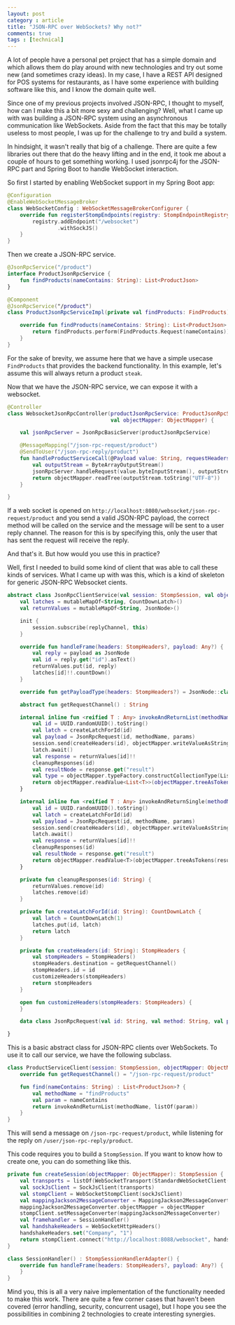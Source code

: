 ```yaml
---
layout: post
category : article
title: "JSON-RPC over WebSockets? Why not?"
comments: true
tags : [technical]
---
```


A lot of people have a personal pet project that has a simple domain and which allows them do play around with new technologies and try out some new (and sometimes crazy ideas). In my case, I have a REST API designed for POS systems for restaurants, as I have some experience with building software like this, and I know the domain quite well.

Since one of my previous projects involved JSON-RPC, I thought to myself, how can I make this a bit more sexy and challenging? Well, what I came up with was building a JSON-RPC system using an asynchronous communication like WebSockets. Aside from the fact that this may be totally useless to most people, I was up for the challenge to try and build a system.

In hindsight, it wasn't really that big of a challenge. There are quite a few libraries out there that do the heavy lifting and in the end, it took me about a couple of hours to get something working. I used jsonrpc4j for the JSON-RPC part and Spring Boot to handle WebSocket interaction.

So first I started by enabling WebSocket support in my Spring Boot app:

``` kotlin
@Configuration
@EnableWebSocketMessageBroker
class WebSocketConfig : WebSocketMessageBrokerConfigurer {
    override fun registerStompEndpoints(registry: StompEndpointRegistry) {
        registry.addEndpoint("/websocket")
                .withSockJS()
    }
}
```

Then we create a JSON-RPC service. 

``` kotlin
@JsonRpcService("/product")
interface ProductJsonRpcService {
    fun findProducts(nameContains: String): List<ProductJson>
}

@Component
@JsonRpcService("/product")
class ProductJsonRpcServiceImpl(private val findProducts: FindProducts) : ProductJsonRpcService {

    override fun findProducts(nameContains: String): List<ProductJson> {
        return findProducts.perform(FindProducts.Request(nameContains)).toJsonList()
    }
}
```

For the sake of brevity, we assume here that we have a simple usecase `FindProducts` that provides the backend functionality. In this example, let's assume this will always return a product `steak`.

Now that we have the JSON-RPC service, we can expose it with a websocket.

``` kotlin
@Controller
class WebsocketJsonRpcController(productJsonRpcService: ProductJsonRpcService,
                                 val objectMapper: ObjectMapper) {

    val jsonRpcServer = JsonRpcBasicServer(productJsonRpcService)

    @MessageMapping("/json-rpc-request/product")
    @SendToUser("/json-rpc-reply/product")
    fun handleProductServiceCall(@Payload value: String, requestHeaders: SimpMessageHeaderAccessor) : JsonNode  {
        val outputStream = ByteArrayOutputStream()
        jsonRpcServer.handleRequest(value.byteInputStream(), outputStream)
        return objectMapper.readTree(outputStream.toString("UTF-8"))
    }

}
```

If a web socket is opened on `http://localhost:8080/websocket/json-rpc-request/product` and you send a valid JSON-RPC payload, the correct method will be called on the service and the message will be sent to a user reply channel. The reason for this is by specifying this, only the user that has sent the request will receive the reply. 

And that's it. But how would you use this in practice?

Well, first I needed to build some kind of client that was able to call these kinds of services. What I came up with was this, which is a kind of skeleton for generic JSON-RPC Websocket cients.

``` kotlin
abstract class JsonRpcClientService(val session: StompSession, val objectMapper: ObjectMapper, replyChannel: String) : StompFrameHandler {
    val latches = mutableMapOf<String, CountDownLatch>()
    val returnValues = mutableMapOf<String, JsonNode>()

    init {
        session.subscribe(replyChannel, this)
    }

    override fun handleFrame(headers: StompHeaders?, payload: Any?) {
        val reply = payload as JsonNode
        val id = reply.get("id").asText()
        returnValues.put(id, reply)
        latches[id]!!.countDown()
    }

    override fun getPayloadType(headers: StompHeaders?) = JsonNode::class.java

    abstract fun getRequestChannel() : String

    internal inline fun <reified T : Any> invokeAndReturnList(methodName: String, params: List<Any>): List<T> {
        val id = UUID.randomUUID().toString()
        val latch = createLatchForId(id)
        val payload = JsonRpcRequest(id, methodName, params)
        session.send(createHeaders(id), objectMapper.writeValueAsString(payload))
        latch.await()
        val response = returnValues[id]!!
        cleanupResponses(id)
        val resultNode = response.get("result")
        val type = objectMapper.typeFactory.constructCollectionType(List::class.java, T::class.java)
        return objectMapper.readValue<List<T>>(objectMapper.treeAsTokens(resultNode), type)
    }

    internal inline fun <reified T : Any> invokeAndReturnSingle(methodName: String, params: List<Any>) : T  {
        val id = UUID.randomUUID().toString()
        val latch = createLatchForId(id)
        val payload = JsonRpcRequest(id, methodName, params)
        session.send(createHeaders(id), objectMapper.writeValueAsString(payload))
        latch.await()
        val response = returnValues[id]!!
        cleanupResponses(id)
        val resultNode = response.get("result")
        return objectMapper.readValue<T>(objectMapper.treeAsTokens(resultNode), T::class.java)
    }

    private fun cleanupResponses(id: String) {
        returnValues.remove(id)
        latches.remove(id)
    }

    private fun createLatchForId(id: String): CountDownLatch {
        val latch = CountDownLatch(1)
        latches.put(id, latch)
        return latch
    }

    private fun createHeaders(id: String): StompHeaders {
        val stompHeaders = StompHeaders()
        stompHeaders.destination = getRequestChannel()
        stompHeaders.id = id
        customizeHeaders(stompHeaders)
        return stompHeaders
    }

    open fun customizeHeaders(stompHeaders: StompHeaders) {
    }

    data class JsonRpcRequest(val id: String, val method: String, val params: List<Any>)

}
```

This is a basic abstract class for JSON-RPC clients over WebSockets. To use it to call our service, we have the following subclass.

``` kotlin
class ProductServiceClient(session: StompSession, objectMapper: ObjectMapper) : JsonRpcClientService(session, objectMapper, "/user/json-rpc-reply/product") {
    override fun getRequestChannel() = "/json-rpc-request/product"

    fun find(nameContains: String) : List<ProductJson>? {
        val methodName = "findProducts"
        val param = nameContains
        return invokeAndReturnList(methodName, listOf(param))
    }
}
```

This will send a message on `/json-rpc-request/product`, while listening for the reply on `/user/json-rpc-reply/product`. 

This code requires you to build a `StompSession`. If you want to know how to create one, you can do something like this.

``` kotlin
private fun createSession(objectMapper: ObjectMapper): StompSession {
    val transports = listOf(WebSocketTransport(StandardWebSocketClient()), RestTemplateXhrTransport())
    val sockJsClient = SockJsClient(transports)
    val stompClient = WebSocketStompClient(sockJsClient)
    val mappingJackson2MessageConverter = MappingJackson2MessageConverter()
    mappingJackson2MessageConverter.objectMapper = objectMapper
    stompClient.setMessageConverter(mappingJackson2MessageConverter)
    val framehandler = SessionHandler()
    val handshakeHeaders = WebSocketHttpHeaders()
    handshakeHeaders.set("Company", "1")
    return stompClient.connect("http://localhost:8088/websocket", handshakeHeaders, framehandler).get(1, TimeUnit.SECONDS)
}

class SessionHandler() : StompSessionHandlerAdapter() {
    override fun handleFrame(headers: StompHeaders?, payload: Any?) {
    }
}
```

Mind you, this is all a very naive implementation of the functionality needed to make this work. There are quite a few corner cases that haven't been covered (error handling, security, concurrent usage), but I hope you see the possibilities in combining 2 technologies to create interesting synergies.